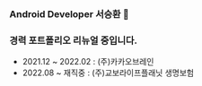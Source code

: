 ### Android Developer 서승환 👋
### 경력 포트폴리오 리뉴얼 중입니다.

- 2021.12 ~ 2022.02  : (주)카카오브레인
- 2022.08 ~ 재직중     : (주)교보라이프플래닛 생명보험

